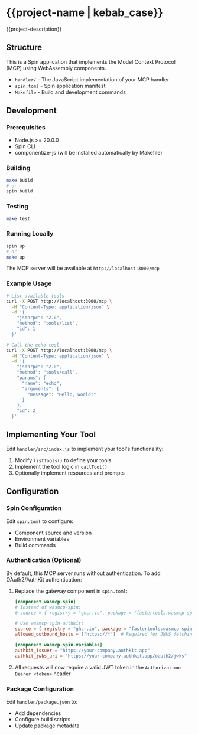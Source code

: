 # {{project-name | kebab_case}}

{{project-description}}

## Structure

This is a Spin application that implements the Model Context Protocol (MCP) using WebAssembly components.

- `handler/` - The JavaScript implementation of your MCP handler
- `spin.toml` - Spin application manifest
- `Makefile` - Build and development commands

## Development

### Prerequisites

- Node.js >= 20.0.0
- Spin CLI
- componentize-js (will be installed automatically by Makefile)

### Building

```bash
make build
# or
spin build
```

### Testing

```bash
make test
```

### Running Locally

```bash
spin up
# or
make up
```

The MCP server will be available at `http://localhost:3000/mcp`

### Example Usage

```bash
# List available tools
curl -X POST http://localhost:3000/mcp \
  -H "Content-Type: application/json" \
  -d '{
    "jsonrpc": "2.0",
    "method": "tools/list",
    "id": 1
  }'

# Call the echo tool
curl -X POST http://localhost:3000/mcp \
  -H "Content-Type: application/json" \
  -d '{
    "jsonrpc": "2.0",
    "method": "tools/call",
    "params": {
      "name": "echo",
      "arguments": {
        "message": "Hello, world!"
      }
    },
    "id": 2
  }'
```


## Implementing Your Tool

Edit `handler/src/index.js` to implement your tool's functionality:

1. Modify `listTools()` to define your tools
2. Implement the tool logic in `callTool()`
3. Optionally implement resources and prompts

## Configuration

### Spin Configuration

Edit `spin.toml` to configure:
- Component source and version
- Environment variables
- Build commands

### Authentication (Optional)

By default, this MCP server runs without authentication. To add OAuth2/AuthKit authentication:

1. Replace the gateway component in `spin.toml`:
   ```toml
   [component.wasmcp-spin]
   # Instead of wasmcp-spin:
   # source = { registry = "ghcr.io", package = "fastertools:wasmcp-spin", version = "0.0.3" }
   
   # Use wasmcp-spin-authkit:
   source = { registry = "ghcr.io", package = "fastertools:wasmcp-spin-authkit", version = "0.1.0" }
   allowed_outbound_hosts = ["https://*"]  # Required for JWKS fetching
   
   [component.wasmcp-spin.variables]
   authkit_issuer = "https://your-company.authkit.app"
   authkit_jwks_uri = "https://your-company.authkit.app/oauth2/jwks"
   ```

2. All requests will now require a valid JWT token in the `Authorization: Bearer <token>` header

### Package Configuration

Edit `handler/package.json` to:
- Add dependencies
- Configure build scripts
- Update package metadata